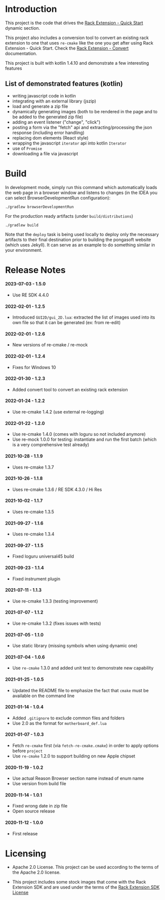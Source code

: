 Introduction
============

This project is the code that drives the [Rack Extension - Quick Start](https://pongasoft.com/re-quickstart/index.html) dynamic section.

This project also includes a conversion tool to convert an existing rack extension to one that uses `re-cmake` like the one you get after using Rack Extension - Quick Start. Check the [Rack Extension - Convert](./docs/convert.md) documentation.

This project is built with kotlin 1.4.10 and demonstrate a few interesting features

List of demonstrated features (kotlin)
--------------------------------------

* writing javascript code in kotlin
* integrating with an external library (jszip)
* load and generate a zip file
* dynamically generating images (both to be rendered in the page and to be added to the generated zip file)
* adding an event listener ("change", "click")
* posting a form via the "fetch" api and extracting/processing the json response (including error handling)
* replacing dom elements (React style)
* wrapping the javascript `iterator` api into kotlin `Iterator`
* use of `Promise`
* downloading a file via javascript

Build
=====

In development mode, simply run this command which automatically loads the web page in a browser window and listens to changes (in the IDEA you can select BrowserDevelopmentRun configuration):

```
./gradlew browserDevelopmentRun
```

For the production ready artifacts (under `build/distributions`)
```
./gradlew build
```

Note that the `deploy` task is being used locally to deploy only the necessary artifacts to their final destination prior to building the pongasoft website (which uses Jekyll). It can serve as an example to do something similar in your environment.

Release Notes
=============
#### 2023-07-03 - 1.5.0

* Use RE SDK 4.4.0

#### 2022-02-01 - 1.2.5

* Introduced `GUI2D/gui_2D.lua`: extracted the list of images used into its own file so that it can be generated (ex: from re-edit)

#### 2022-02-01 - 1.2.6

* New versions of re-cmake / re-mock

#### 2022-02-01 - 1.2.4

* Fixes for Windows 10

#### 2022-01-30 - 1.2.3

* Added convert tool to convert an existing rack extension

#### 2022-01-24 - 1.2.2

* Use re-cmake 1.4.2 (use external re-logging)

#### 2022-01-22 - 1.2.0

* Use re-cmake 1.4.0 (comes with loguru so not included anymore)
* Use re-mock 1.0.0 for testing: instantiate and run the first batch (which is a very comprehensive test already)

#### 2021-10-28 - 1.1.9
* Uses re-cmake 1.3.7

#### 2021-10-26 - 1.1.8
* Uses re-cmake 1.3.6 / RE SDK 4.3.0 / Hi Res

#### 2021-10-02 - 1.1.7
* Uses re-cmake 1.3.5

#### 2021-09-27 - 1.1.6
* Uses re-cmake 1.3.4

#### 2021-09-27 - 1.1.5
* Fixed loguru universal45 build

#### 2021-09-23 - 1.1.4
* Fixed instrument plugin

#### 2021-07-11 - 1.1.3
* Use re-cmake 1.3.3 (testing improvement)

#### 2021-07-07 - 1.1.2
* Use re-cmake 1.3.2 (fixes issues with tests)

#### 2021-07-05 - 1.1.0
* Use static library (missing symbols when using dynamic one) 

#### 2021-07-04 - 1.0.6
* Use `re-cmake` 1.3.0 and added unit test to demonstrate new capability

#### 2021-01-25 - 1.0.5
* Updated the README file to emphasize the fact that `cmake` must be available on the command line

#### 2021-01-14 - 1.0.4
* Added `.gitignore` to exclude common files and folders
* Use 2.0 as the format for `motherboard_def.lua`

#### 2021-01-07 - 1.0.3
* Fetch `re-cmake` first (via `fetch-re-cmake.cmake`) in order to apply options before `project`
* Use `re-cmake` 1.2.0 to support building on new Apple chipset

#### 2020-11-19 - 1.0.2
* Use actual Reason Browser section name instead of enum name
* Use version from build file

#### 2020-11-14 - 1.0.1
* Fixed wrong date in zip file
* Open source release


#### 2020-11-12 - 1.0.0
* First release

Licensing
=========

* Apache 2.0 License. This project can be used according to the terms of the Apache 2.0 license.

* This project includes some stock images that come with the Rack Extension SDK and are used under the terms of the [Rack Extension SDK License](https://developer.reasonstudios.com/agreements/rack-extension-sdk-license-agreement)

